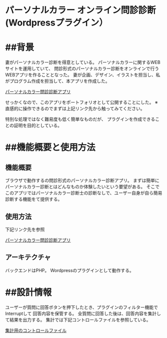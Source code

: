 
# パーソナルカラー オンライン問診診断(Wordpressプラグイン）


# ##背景
妻がパーソナルカラー診断を得意としている。
パーソナルカラーに関するWEBサイトを運用していて、
問診形式のパーソナルカラー診断をオンラインで行うWEBアプリを作ることとなった。
妻が企画、デザイン、イラストを担当し、私がプログラム作成を担当して、本アプリを作成した。

[パーソナルカラー問診診断アプリ](https://color.toshidayurika.com/diagnosis/)

せっかくなので、このアプリをポートフォリオとして公開することにした。
※ 直感的に操作できるのでまずは上記リンク先から触ってみてください。

特別な処理ではなく難易度も低く簡単なものだが、
プラグインを作成できることの証明を目的としている。





# ##機能概要と使用方法
## 機能概要
ブラウザで動作するの問診形式のパーソナルカラー診断アプリ。
まずは簡単にパーソナルカラー診断とはどんなものか体験したいという要望がある。
そこでこのアプリではパーソナルカラー診断士の診断なしで、ユーザー自身が自ら簡易診断する機能をて提供する。

## 使用方法
下記リンク先を参照


[パーソナルカラー問診診断アプリ](https://color.toshidayurika.com/diagnosis/)

## アーキテクチャ
バックエンドはPHP。
Wordpressのプラグインとして動作する。

# ##設計情報

ユーザーが質問に回答ボタンを押下したとき、プラグインのフィルター機能でInterruptして
回答内容を保管する。
全質問に回答した後は、回答内容を集計して結果を出力する。
集計では下記コントロールファイルを参照している。

[集計用のコントロールファイル](./p_color_check_sheet.csv)



